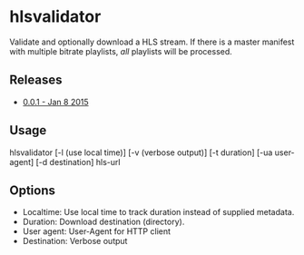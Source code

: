 # hlsvalidator

Validate and optionally download a HLS stream. If there is a master manifest with multiple bitrate playlists, *all* playlists will be processed.

Releases
--------
* [0.0.1 - Jan 8 2015](https://github.com/erikwt/hlsvalidator/releases/tag/hlsvalidator_0.0.1)

Usage
-----
hlsvalidator [-l (use local time)] [-v (verbose output)] [-t duration] [-ua user-agent] [-d destination] hls-url

Options
-------
* Localtime: Use local time to track duration instead of supplied metadata.
* Duration: Download destination (directory).
* User agent: User-Agent for HTTP client
* Destination: Verbose output
